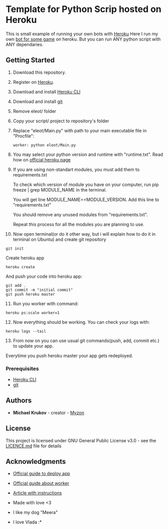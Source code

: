 # Template for Python Scrip hosted on Heroku

This is small example of running your own bots with [Heroku](https://www.heroku.com/)
Here I run my own [bot for some game](https://github.com/Myzon/bot-for-elem) on heroku.
But you can run ANY python script with ANY dependaries.

## Getting Started

1. Download this repository. 
2. Register on [Heroku](https://www.heroku.com/).
3. Download and install [Heroku CLI](https://devcenter.heroku.com/articles/getting-started-with-python#set-up)
4. Download and install [git](https://git-scm.com/downloads)
5. Remove eleot/ folder 
6. Copy your script/ project to repository's folder
7. Replace "eleot/Main.py" with path to your main executable file in "Procfile":

   ```
   worker: python eleot/Main.py
   ```
8. You may select your python version and runtime with "runtime.txt". Read how on [official heroku page](https://devcenter.heroku.com/articles/python-runtimes#selecting-a-runtime)
9. If you are using non-standart modules, you must add them to requirements.txt
   
   To check which version of module you have on your computer, run pip freeze | grep MODULE_NAME in the terminal. 
   
   You will get line MODULE_NAME==MODULE_VERSION. Add this line to "requirements.txt"
   
   You should remove any unused modules from "requirements.txt".
   
   Repeat this process for all the modules you are planning to use.
   
10. Now open terminal(or do it other way, but i will explain how to do it in terminal on Ubuntu) and create git repository
   
   ```
   git init
   ```
   
   Create heroku app
   
   ```
   heroku create
   ```
   
   And push your code into heroku app:
   
   ```
   git add .
   git commit -m "initial commit"
   git push heroku master
   ```

11. Run you worker with command:
   ```
   heroku ps:scale worker=1
   ```
   
12. Now everything should be working. You can check your logs with:

   ```
   heroku logs --tail
   ```
   
13. From now on you can use usual git commands(push, add, commit etc.) to update your app.

   Everytime you push heroku master your app gets redeployed.

### Prerequisites

* [Heroku CLI](https://devcenter.heroku.com/articles/getting-started-with-python#set-up)
* [git](https://git-scm.com/downloads)

## Authors

* **Michael Krukov** - creator - [Myzon](https://github.com/Myzon)

## License

This project is licensed under GNU General Public License v3.0 - see the [LICENCE.md](LICENCE.md) file for details

## Acknowledgments

* [Official guide to deploy app](https://devcenter.heroku.com/articles/getting-started-with-python#introduction)
* [Official guide about worker](https://devcenter.heroku.com/articles/background-jobs-queueing)
* [Article with instructions](http://briancaffey.github.io/2016/04/05/twitter-bot-tutorial.html)

* Made with love <3 
* I like my dog "Meera"
* I love Vlada :*
